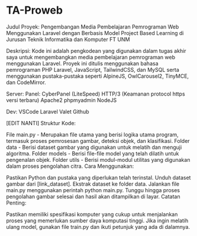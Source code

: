 # TA-Proweb

Judul Proyek: Pengembangan Media Pembelajaran Pemrograman Web Menggunakan Laravel dengan Berbasis Model Project Based Learning di Jurusan Teknik Informatika dan Komputer FT UNM

Deskripsi:
Kode ini adalah pengkodean yang digunakan dalam tugas akhir saya untuk mengembangkan media pembelajaran pemrograman web menggunakan Laravel. Proyek ini ditulis menggunakan bahasa pemrograman PHP Laravel, JavaScript, TailwindCSS, dan MySQL serta menggunakan pustaka-pustaka seperti AlpineJS, OwlCarousel2, TinyMCE, dan CodeMirror.

Server:
Panel: CyberPanel (LiteSpeed)
HTTP/3 (Keamanan protocol https versi terbaru)
Apache2
phpmyadmin
NodeJS 

Dev:
VSCode
Laravel Valet
Github

[EDIT NANTI]
Struktur Kode:

File main.py - Merupakan file utama yang berisi logika utama program, termasuk proses pemrosesan gambar, deteksi objek, dan klasifikasi.
Folder data - Berisi dataset gambar yang digunakan untuk melatih dan menguji algoritma.
Folder models - Berisi file-file model yang telah dilatih untuk pengenalan objek.
Folder utils - Berisi modul-modul utilitas yang digunakan dalam proses pengolahan citra.
Cara Menggunakan:

Pastikan Python dan pustaka yang diperlukan telah terinstal.
Unduh dataset gambar dari [link_dataset].
Ekstrak dataset ke folder data.
Jalankan file main.py menggunakan perintah python main.py.
Tunggu hingga proses pengolahan gambar selesai dan hasil akan ditampilkan di layar.
Catatan Penting:

Pastikan memiliki spesifikasi komputer yang cukup untuk menjalankan proses yang memerlukan sumber daya komputasi tinggi.
Jika ingin melatih ulang model, gunakan file train.py dan ikuti petunjuk yang ada di dalamnya.
